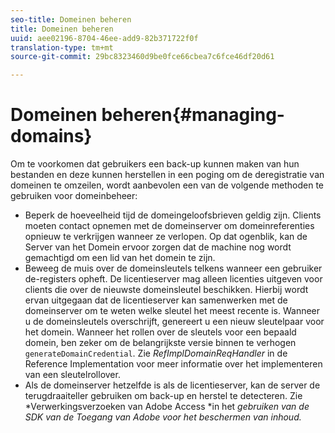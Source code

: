 ```yaml
---
seo-title: Domeinen beheren
title: Domeinen beheren
uuid: aee02196-8704-46ee-add9-82b371722f0f
translation-type: tm+mt
source-git-commit: 29bc8323460d9be0fce66cbea7c6fce46df20d61

---
```



# Domeinen beheren{#managing-domains}

Om te voorkomen dat gebruikers een back-up kunnen maken van hun bestanden en deze kunnen herstellen in een poging om de deregistratie van domeinen te omzeilen, wordt aanbevolen een van de volgende methoden te gebruiken voor domeinbeheer:

* Beperk de hoeveelheid tijd de domeingeloofsbrieven geldig zijn. Clients moeten contact opnemen met de domeinserver om domeinreferenties opnieuw te verkrijgen wanneer ze verlopen. Op dat ogenblik, kan de Server van het Domein ervoor zorgen dat de machine nog wordt gemachtigd om een lid van het domein te zijn.
* Beweeg de muis over de domeinsleutels telkens wanneer een gebruiker de-registers opheft. De licentieserver mag alleen licenties uitgeven voor clients die over de nieuwste domeinsleutel beschikken. Hierbij wordt ervan uitgegaan dat de licentieserver kan samenwerken met de domeinserver om te weten welke sleutel het meest recente is. Wanneer u de domeinsleutels overschrijft, genereert u een nieuw sleutelpaar voor het domein. Wanneer het rollen over de sleutels voor een bepaald domein, ben zeker om de belangrijkste versie binnen te verhogen `generateDomainCredential`. Zie *RefImplDomainReqHandler* in de Reference Implementation voor meer informatie over het implementeren van een sleutelrollover.
* Als de domeinserver hetzelfde is als de licentieserver, kan de server de terugdraaiteller gebruiken om back-up en herstel te detecteren. Zie *Verwerkingsverzoeken van Adobe Access *in het *gebruiken van de SDK van de Toegang van Adobe voor het beschermen van inhoud.*

